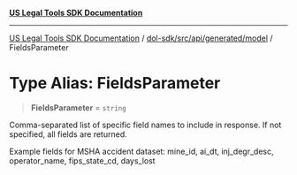 [**US Legal Tools SDK Documentation**](../../../../../../README.md)

***

[US Legal Tools SDK Documentation](../../../../../../README.md) / [dol-sdk/src/api/generated/model](../README.md) / FieldsParameter

# Type Alias: FieldsParameter

> **FieldsParameter** = `string`

Comma-separated list of specific field names to include in response.
If not specified, all fields are returned.

Example fields for MSHA accident dataset: mine_id, ai_dt, inj_degr_desc, operator_name, fips_state_cd, days_lost
